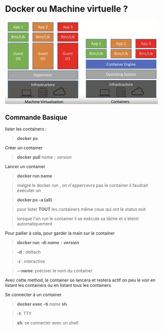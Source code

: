 
  

# Docker ou Machine virtuelle ?

  

![](dockerVS.png)

  

  

## Commande Basique

  

lister les containers :

> **docker**  **ps**

  

Créer un container

> **docker**  **pull**  *$name:version$*

  

Lancer un container

> **docker run name**

> malgré le docker run , on n'appercevra pas le container il faudrait éxécuter un

> **docker ps -a (all)**

>pour lister **TOUT** les containers même ceux qui ont le status exit

  

>lorsque l'on run le container il se exécute sa tâche et s'éteint automatiquement

  

Pour pallier à cela, pour garder la main sur le container

>**docker run -di**  **$name:version$** 

 
>**-d** : dettach

>**-i** : interactive

>**--name**:  préciser le nom du container

Avec cette method, le container se lancera et restera actif on peu le voir en listant les containers ou en listant tous les containers


Se connecter à un container


>**docker exec -ti** *name* **sh**

>**-t**: TTY

>**sh**: se connecter avec un shell
